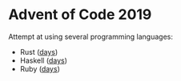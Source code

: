 # Advent of Code 2019

Attempt at using several programming languages:
- Rust ([days](blob/master/rust/days))
- Haskell ([days](blob/master/haskell/days))
- Ruby ([days](blob/master/ruby/days))
